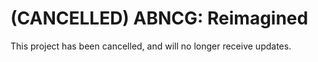 # (CANCELLED) ABNCG: Reimagined

This project has been cancelled, and will no longer receive updates.